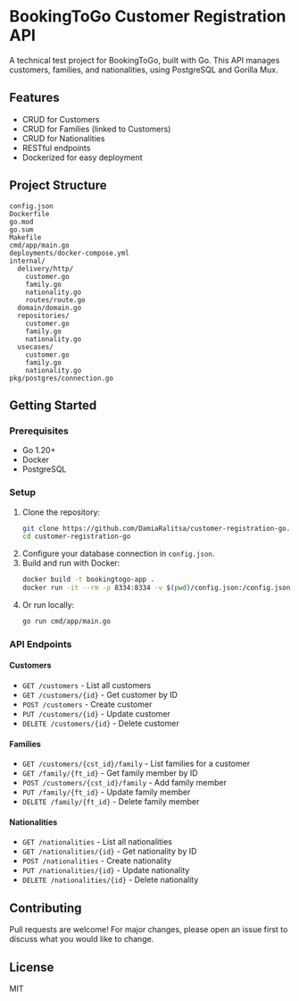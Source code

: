 # BookingToGo Customer Registration API

A technical test project for BookingToGo, built with Go. This API manages customers, families, and nationalities, using PostgreSQL and Gorilla Mux.

## Features
- CRUD for Customers
- CRUD for Families (linked to Customers)
- CRUD for Nationalities
- RESTful endpoints
- Dockerized for easy deployment

## Project Structure
```
config.json
Dockerfile
go.mod
go.sum
Makefile
cmd/app/main.go
deployments/docker-compose.yml
internal/
  delivery/http/
    customer.go
    family.go
    nationality.go
    routes/route.go
  domain/domain.go
  repositories/
    customer.go
    family.go
    nationality.go
  usecases/
    customer.go
    family.go
    nationality.go
pkg/postgres/connection.go
```

## Getting Started

### Prerequisites
- Go 1.20+
- Docker
- PostgreSQL

### Setup
1. Clone the repository:
   ```bash
   git clone https://github.com/DamiaRalitsa/customer-registration-go.git
   cd customer-registration-go
   ```
2. Configure your database connection in `config.json`.
3. Build and run with Docker:
   ```bash
   docker build -t bookingtogo-app .
   docker run -it --rm -p 8334:8334 -v $(pwd)/config.json:/config.json bookingtogo-app
   ```
4. Or run locally:
   ```bash
   go run cmd/app/main.go
   ```

### API Endpoints
#### Customers
- `GET /customers` - List all customers
- `GET /customers/{id}` - Get customer by ID
- `POST /customers` - Create customer
- `PUT /customers/{id}` - Update customer
- `DELETE /customers/{id}` - Delete customer

#### Families
- `GET /customers/{cst_id}/family` - List families for a customer
- `GET /family/{ft_id}` - Get family member by ID
- `POST /customers/{cst_id}/family` - Add family member
- `PUT /family/{ft_id}` - Update family member
- `DELETE /family/{ft_id}` - Delete family member

#### Nationalities
- `GET /nationalities` - List all nationalities
- `GET /nationalities/{id}` - Get nationality by ID
- `POST /nationalities` - Create nationality
- `PUT /nationalities/{id}` - Update nationality
- `DELETE /nationalities/{id}` - Delete nationality

## Contributing
Pull requests are welcome! For major changes, please open an issue first to discuss what you would like to change.

## License
MIT
